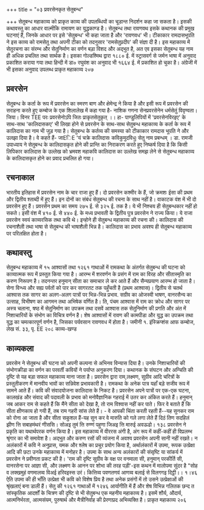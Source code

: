 +++
title = "०३ प्रवरसेनकृत सेतुबन्ध"

+++
सेतुबन्ध महाकाव्य को प्राकृत काव्य की उपलब्धियों का चूडान्त निदर्शन कहा जा सकता है। इसकी कथावस्तु का आधार वाल्मीकि रामायण का युद्धकाण्ड है। सेतुबन्ध तथा रावणवथ इसके कथानक की प्रमुख घटनाएं हैं, जिनके आधार पर इसे 'सेतुबन्ध' भी कहा जाता है और 'रावणवध' भी। टीकाकार रामदासभूपति ने इस काव्य को रामसेतु तथा अपनी टीका को तदनुसार 'रामसेतुप्रदीप' की संज्ञा दी है। इस महाकाव्य में सेतुरचना का संरम्भ और सेतुनिर्माण का वर्णन बड़ा विशद और अद्भुत है, अत एव इसका सेतुबन्ध यह नाम ही अधिक प्रचलित तथा सार्थक है। इसका गोल्डश्मिथ द्वारा १८८० ई. में स्ट्रासवर्ग से जर्मन भाषा में अनुवाद प्रकाशित कराया गया तथा हिन्दी में डा० रघुवंश का अनुवाद भी १६६४ ई. में प्रकाशित हो चुका है। अंग्रेजी में भी इसका अनुवाद उपलब्ध
  प्राकृत महाकाव्य
  २०७
## प्रवरसेन  
सेतुबन्ध के कर्ता के रूप में प्रवरसेन का स्मरण बाण और क्षेमेन्द्र ने किया है और इसी रूप में प्रवरसेन की सराहना करते हुए कम्बोज के एक शिलालेख में कहा गया है- नाशिक
गणना सेनप्रवरसेनेन धर्मसेतुं विवृण्वता। जिया। विनर TEE परः प्रवरसेनोऽपि जितः प्राकृतसेतुकृत् ।। हा- पाण्डुलिपियों में 'प्रवरसेनविरइए' के साथ-साथ 'कालिदासकए' भी लिखा होने से प्रवरसेन के साथ-साथ सेतुबन्ध महाकाव्य के कर्ता के रूप में कालिदास का नाम भी जुड़ गया है। सेतुबन्ध के कर्तव्य की समस्या को टीकाकार रामदास भूपति ने और उलझा दिया है। वे कहते हैं- जाEिE
'यं चक्रे कालिदासः कविकुमुदविधुः सेतु नाम प्रबन्धम् । डा. रामजी उपाध्याय ने सेतुबन्ध के कालिदासकृत होने की प्रान्ति का निराकरण करते हुए निष्कर्ष दिया है कि किसी लिपिकार कालिदास के उल्लेख को भ्रमवश महाकवि कालिदास का उल्लेख समझ लेने
  से सेतुबन्ध महाकाव्य के कालिदासकृत होने का प्रवाद प्रचलित हो गया।
## रचनाकाल
भारतीय इतिहास में प्रवरसेन नाम के चार राजा हुए हैं। दो प्रवरसेन कश्मीर के हैं, जो क्रमशः ईसा की प्रथम और द्वितीय श्ताब्दी में हुए हैं। इन दोनों का संबंध सेतुबन्ध की रचना के साथ नहीं है। वाकाटक वंश में भी दो प्रवरसेन हुए हैं। प्रवरसेन प्रथम का समय २७५ ई. से ३२५ ई. तक है। ये भी निश्चय ही सेतुबन्धकार नहीं हो सकते। इसी वंश में ४१० ई. से ४४० ई. के मध्य प्रभावती के द्वितीय पुत्र प्रवरसेन ने राज्य किया। ये राजा प्रवरसेन स्वयं काव्यरसिक तथा कवि थे। इन्होने ही सेतुबन्ध महाकाव्य की रचना की। कालिदास की रचनाशैली तथा भाषा से सेतुबन्ध की भाषाशैली भिन्न है। कालिदास का प्रभाव अवश्य ही सेतुबन्ध महाकाव्य पर परिलक्षित होता है।
## कथावस्तु  
सेतुबन्ध महाकाव्य में १५ आश्वासों तथा १२६१ गाथाओं में रामकथा के अंतर्गत सेतुबन्ध की घटना को काव्यात्मक रूप में प्रस्तुत किया गया है। आरम्भ में शरवर्णन के प्रसंग में राम का विरह और सीतास्मृति का करुण निरूपण है। तदनन्तर हनुमान् सीता का समाचार ले कर आते हैं और सैन्यप्रयाण आरम्भ हो जाता है। सेना विन्ध्य और सह्य पर्वतों को पार कर सागरतट तक पहुँचती है (प्रथम आश्वास)। द्वितीय से चतर्थ आश्वास तक सागर का अलग-अलग पात्रों पर भिन्न-भिन्न प्रभाव. सग्रीव का
ओजस्वी भाषण, वानरसैन्य का उत्साह, विभीषण का आगमन तथा अभिषेक वर्णित है। ति, पंचम आश्वास में राम का क्रोध और सागर पर अस्त्र चलाना, षष्ठ में सेतुनिर्माण का उपक्रम तथा दसवें आश्वास तक सेतुनिर्माण की प्रगति और अंत में निशाचारियों के संभोग का विचित्र वर्णन है। शेष आश्वासों में रावण की कामपीडा और युद्ध का उपक्रम तथा युद्ध का चमत्कारपूर्ण वर्णन है, जिसका पर्यवसान रावणवध में होता है। जमीनी
१. इंस्क्रिप्शंस आफ कम्बोज, लेख सं. ३३, पृ. EE
  २०८
  काव्य-खण्ड
## काव्यकला
प्रवरसेन ने सेतुबन्ध की घटना को अपनी कल्पना से अभिनव विन्यास दिया है। उनके निशाचारियों की संभोगक्रीडा का वर्णन का परवर्ती कवियों ने पर्याप्त अनुकरण दिया। कथानक के संघटन और अन्चिति की दृष्टि से यह बड़ा सफल महाकाव्य माना जाता है। प्रवरसेन द्वारा राम,लक्ष्मण, सुग्रीव आदि चरित्रों के प्रस्तुतीकरण में मानवीय भावों का सन्निवेश प्रभावकारी है। रामकथा के अनेक पात्र यहाँ बड़े सजीव रूप में सामने आते हैं। कवि की संवादयोजना कालिदास के निकट है। प्रवरसेन अपने पात्रों पर एक-एक घटना, कालखंड और संवाद की पदावली के प्रभाव को मनोवैज्ञानिक गहराई में उतर कर अंकित करते हैं। हनुमान् जब आकर राम से कहते हैं कि मैंने सीता को देखा है, तो राम विश्वास नहीं कर पाते। फिर वे बताते हैं कि सीता क्षीणकाय हो गयी हैं, तब राम गहरी सांस लेते हैं। - वे आपकी चिंता करती रहती हैं--यह सुनकर राम को रोना आ जाता है और सीता सकुशल हैं-यह सुन कर वे मारुति को गले लगा लेते हैं
  दिठं तिण सदहिलं झीण त्ति सबाहमंथरं णीससि।
सोअइ तुमं त्ति रुण्णं पहुणा जिअइ त्ति मारुई अवऊढो। १३८ प्रवरसेन ने प्रकृति का यथार्थपरक वर्णन किया है। इस महाकाव्य में वीररस अंगी है, अंग रूप में कहीं-कहीं ही विप्रलम्भ श्रृंगार का भी समावेश है। अद्भुत और करुण रसों की व्यंजना में अवश्य प्रवरसेन अपनी सानी नहीं रखते। न अलंकारों में कवि ने अनुप्रास, यमक और श्लेष का प्रचुर प्रयोग किया है, अर्थालंकारों में उपमा, रूपक उत्प्रेक्षा आदि की छटा उनके महाकाव्य में मनोहर है। उपमा के साथ अन्य अलंकारों की संसृष्टि या सांकर्य में प्रवरसेन ने प्रवीणता प्रकट की है। 'राम की दृष्टि सुग्रीव के वक्ष पर वनमाला सी, हनुमान् परकीर्ति सी, वानरसेना पर आज्ञा सी,
  और लक्ष्मण के आनन पर शोभा की तरह पड़ी'-इस कथन में मालोपमा सुंदर है
"सोह व लक्खमुहं वणमालव्व विअई हरिवइस्स उरं।
कित्तिव्व पवणतणवं आणव्व बलाई से विलगगइ दिट्ठी।। १।४६ ऐति उपमा की ही भाँति उत्प्रेक्षा भी कवि को विशेष प्रिय है तथा अनेक प्रसंगों में तो उसने उत्प्रेक्षाओं की श्रृंखलाएं बना डाली हैं।
सेतु की १२६१ गाथाओं में १२४६ आर्यागीति में हैं और शेष विभिन्न गलितक छन्द
त सांस्कृतिक आदर्शों के चित्रण की दृष्टि से भी सेतुबन्ध एक महनीय महाकाव्य है। इसमें शौर्य, औदार्य, आत्मनिर्भरता, आत्मसंयम, पुरुषार्थ और मैत्रीनिर्वाह की प्रेरणाप्रद
अभिव्यक्ति है।
प्राकृत महाकाव्य
  २०६
